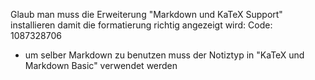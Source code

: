 Glaub man muss die Erweiterung "Markdown und KaTeX Support" installieren damit die formatierung richtig angezeigt wird:
Code: 1087328706

- um selber Markdown zu benutzen muss der Notiztyp in "KaTeX und Markdown Basic" verwendet werden

